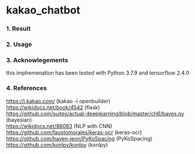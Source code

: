 # kakao_chatbot
### 1. Result
### 2. Usage
### 3. Acknowlegements
this implremenation has been tested with Python 3.7.9 and tensorflow 2.4.0
### 4. References
https://i.kakao.com/ (kakao -i openbuilder)<br>
https://wikidocs.net/book/4542 (flask)<br>
https://github.com/suites/actual-deeplearning/blob/master/ch6/bayes.py (bayesian)<br>
https://wikidocs.net/86083 (NLP with CNN)<br>
https://github.com/faustomorales/keras-ocr (keras-ocr)<br>
https://github.com/haven-jeon/PyKoSpacing (PyKoSpacing)<br>
https://github.com/konlpy/konlpy (konlpy)
